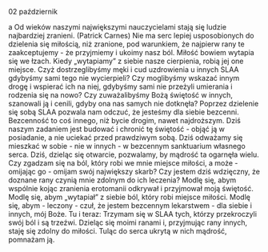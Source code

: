 02 październik

a
Od wieków naszymi największymi nauczycielami stają się ludzie najbardziej zranieni. (Patrick Carnes)
 Nie ma serc lepiej usposobionych do dzielenia się miłością, niż zranione, pod warunkiem, że najpierw rany te zaakceptujemy - że przyjmiemy i ukoimy nasz ból. Miłość bowiem wytapia się we łzach. Kiedy „wytapiamy” z siebie nasze cierpienia, robią jej one miejsce. Czyż dostrzeglibyśmy męki i cud uzdrowienia u innych SLAA gdybyśmy sami tego nie wycierpieli? Czy moglibyśmy wskazać innym drogę i wspierać ich na niej, gdybyśmy sami nie przeżyli umierania i rodzenia się na nowo? Czy zuważalibyśmy Bożą świętość w innych, szanowali ją i cenili, gdyby ona nas samych nie dotknęła? Poprzez dzielenie się sobą SLAA pozwala nam odczuć, że jesteśmy dla siebie bezcenni. Bezcenność to coś innego, niż bycie drogim, nawet najdroższym. Dziś naszym zadaniem jest budować i chronić tę świętość - objąć ją w posiadanie, a nie uciekać przed prawdziwym sobą. Dziś odważamy się mieszkać w sobie - nie w innych - w bezcennym sanktuarium własnego serca. Dziś, dzieląc się otwarcie, pozwalamy, by mądrość ta ogarnęła wielu.
 Czy zgadzam się na ból, który robi we mnie miejsce miłości, a może - omijając go - omijam swój największy skarb? Czy jestem dziś wdzięczny, że doznane rany czynią mnie zdolnym do ich leczenia?
 Modlę się, abym wspólnie kojąc zranienia erotomanii odkrywał i przyjmował moją świętość. Modlę się, abym „wytapiał” z siebie ból, który robi miejsce miłości. Modlę się, abym - leczony - czuł, że jestem bezcennym lekarstwem - dla siebie i innych, mój Boże.
 Tu i teraz: Trzymam się w SLAA tych, którzy przekroczyli swój ból i są trzeźwi. Dzieląc się moimi ranami i, przyjmując rany innych, staję się zdolny do miłości. Tuląc do serca ukrytą w nich mądrość, pomnażam ją.
